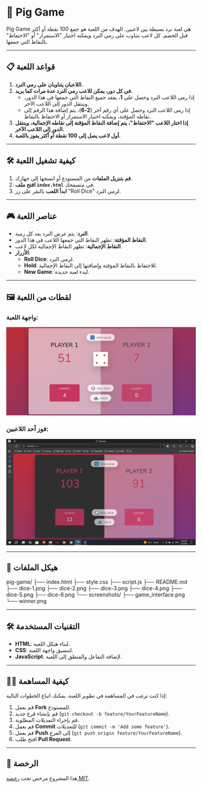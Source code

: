 # 🎲 Pig Game

Pig Game هي لعبة نرد بسيطة بين لاعبين. الهدف من اللعبة هو جمع 100 نقطة أو أكثر قبل الخصم. كل لاعب يتناوب على رمي النرد ويمكنه اختيار "الاستمرار" أو "الاحتفاظ" بالنقاط التي جمعها.

---

## 📋 قواعد اللعبة

1. **اللاعبان يتناوبان على رمي النرد.**
2. **في كل دور، يمكن للاعب رمي النرد عدة مرات كما يريد.**
   - إذا رمى اللاعب النرد وحصل على **1**، يفقد جميع النقاط التي جمعها في هذا الدور، وينتقل الدور إلى اللاعب الآخر.
   - إذا رمى اللاعب النرد وحصل على أي رقم آخر (**2-6**)، يتم إضافة هذا الرقم إلى نقاطه المؤقتة، ويمكنه اختيار الاستمرار أو الاحتفاظ بالنقاط.
3. **إذا اختار اللاعب "الاحتفاظ"، يتم إضافة النقاط المؤقتة إلى نقاطه الإجمالية، وينتقل الدور إلى اللاعب الآخر.**
4. **أول لاعب يصل إلى 100 نقطة أو أكثر يفوز باللعبة.**

---

## 🛠️ كيفية تشغيل اللعبة

1. **قم بتنزيل الملفات** من المستودع أو انسخها إلى جهازك.
2. **افتح ملف `index.html`** في متصفحك.
3. **ابدأ اللعب** بالنقر على زر "Roll Dice" لرمي النرد.

---

## 🎮 عناصر اللعبة

- **النرد**: يتم عرض النرد بعد كل رمية.
- **النقاط المؤقتة**: تظهر النقاط التي جمعها اللاعب في هذا الدور.
- **النقاط الإجمالية**: تظهر النقاط الإجمالية لكل لاعب.
- **الأزرار**:
  - **Roll Dice**: لرمي النرد.
  - **Hold**: للاحتفاظ بالنقاط المؤقتة وإضافتها إلى النقاط الإجمالية.
  - **New Game**: لبدء لعبة جديدة.

---

## 🖼️ لقطات من اللعبة

### واجهة اللعبة:
![واجهة اللعبة](screen1.png)

### فوز أحد اللاعبين:
![فوز أحد اللاعبين](screen2.png)

---

## 📂 هيكل الملفات
pig-game/
├── index.html
├── style.css
├── script.js
├── README.md
├── dice-1.png
├── dice-2.png
├── dice-3.png
├── dice-4.png
├── dice-5.png
├── dice-6.png
└── screenshots/
├── game_interface.png
└── winner.png


---

## 🛠️ التقنيات المستخدمة

- **HTML**: لبناء هيكل اللعبة.
- **CSS**: لتنسيق واجهة اللعبة.
- **JavaScript**: لإضافة التفاعل والمنطق إلى اللعبة.

---

## 👨‍💻 كيفية المساهمة

إذا كنت ترغب في المساهمة في تطوير اللعبة، يمكنك اتباع الخطوات التالية:

1. قم بعمل **Fork** للمستودع.
2. قم بإنشاء فرع جديد (`git checkout -b feature/YourFeatureName`).
3. قم بإجراء التعديلات المطلوبة.
4. قم بعمل **Commit** للتعديلات (`git commit -m 'Add some feature'`).
5. قم بعمل **Push** إلى الفرع (`git push origin feature/YourFeatureName`).
6. افتح طلب **Pull Request**.

---

## 📜 الرخصة

هذا المشروع مرخص تحت [رخصة MIT](LICENSE).


